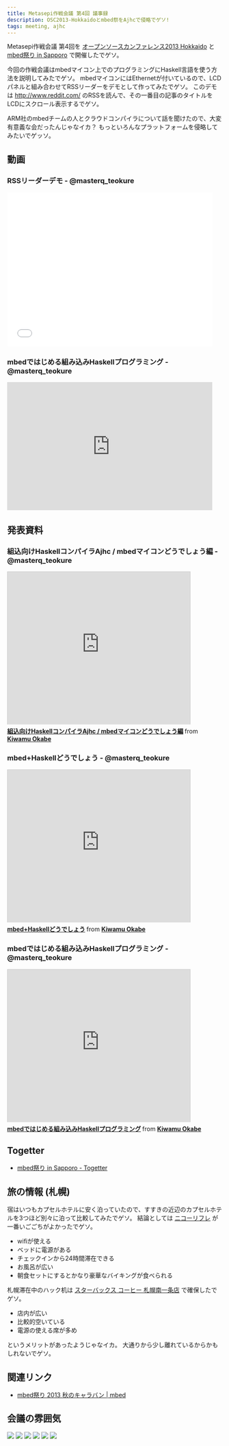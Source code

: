 ```yaml
---
title: Metasepi作戦会議 第4回 議事録
description: OSC2013-Hokkaidoとmbed祭をAjhcで侵略でゲソ!
tags: meeting, ajhc
---
```


Metasepi作戦会議 第4回を
[オープンソースカンファレンス2013 Hokkaido](http://www.ospn.jp/osc2013-do/) と
[mbed祭り in Sapporo](http://atnd.org/events/41585) で開催したでゲソ。

今回の作戦会議はmbedマイコン上でのプログラミングにHaskell言語を使う方法を説明してみたでゲソ。
mbedマイコンにはEthernetが付いているので、LCDパネルと組み合わせてRSSリーダーをデモとして作ってみたでゲソ。
このデモは http://www.reddit.com/ のRSSを読んで、その一番目の記事のタイトルをLCDにスクロール表示するでゲソ。

ARM社のmbedチームの人とクラウドコンパイラについて話を聞けたので、大変有意義な会だったんじゃなイカ？
もっといろんなプラットフォームを侵略してみたいでゲッソ。

## 動画

### RSSリーダーデモ - @masterq_teokure

<iframe width="480" height="360" src="//www.youtube.com/embed/C9JsJXWyajQ" frameborder="0" allowfullscreen></iframe>

### mbedではじめる組み込みHaskellプログラミング - @masterq_teokure

<iframe width="480" height="299" src="http://www.ustream.tv/embed/recorded/38841699/highlight/412401?ub=ff720a&amp;lc=ff720a&amp;oc=ffffff&amp;uc=ffffff&amp;v=3&amp;wmode=direct" scrolling="no" frameborder="0" style="border: 0px none transparent;">    </iframe>

## 発表資料

### 組込向けHaskellコンパイラAjhc / mbedマイコンどうでしょう編 - @masterq_teokure

<iframe src="http://www.slideshare.net/slideshow/embed_code/26164495" width="427" height="356" frameborder="0" marginwidth="0" marginheight="0" scrolling="no" style="border:1px solid #CCC;border-width:1px 1px 0;margin-bottom:5px" allowfullscreen webkitallowfullscreen mozallowfullscreen> </iframe> <div style="margin-bottom:5px"> <strong> <a href="https://www.slideshare.net/master_q/haskellajhc-mbed" title="組込向けHaskellコンパイラAjhc / mbedマイコンどうでしょう編" target="_blank">組込向けHaskellコンパイラAjhc / mbedマイコンどうでしょう編</a> </strong> from <strong><a href="http://www.slideshare.net/master_q" target="_blank">Kiwamu Okabe</a></strong> </div>

### mbed+Haskellどうでしょう - @masterq_teokure

<iframe src="http://www.slideshare.net/slideshow/embed_code/26201541" width="427" height="356" frameborder="0" marginwidth="0" marginheight="0" scrolling="no" style="border:1px solid #CCC;border-width:1px 1px 0;margin-bottom:5px" allowfullscreen webkitallowfullscreen mozallowfullscreen> </iframe> <div style="margin-bottom:5px"> <strong> <a href="https://www.slideshare.net/master_q/mbedhaskell" title="mbed+Haskellどうでしょう" target="_blank">mbed+Haskellどうでしょう</a> </strong> from <strong><a href="http://www.slideshare.net/master_q" target="_blank">Kiwamu Okabe</a></strong> </div>

### mbedではじめる組み込みHaskellプログラミング - @masterq_teokure

<iframe src="http://www.slideshare.net/slideshow/embed_code/26206318" width="427" height="356" frameborder="0" marginwidth="0" marginheight="0" scrolling="no" style="border:1px solid #CCC;border-width:1px 1px 0;margin-bottom:5px" allowfullscreen webkitallowfullscreen mozallowfullscreen> </iframe> <div style="margin-bottom:5px"> <strong> <a href="https://www.slideshare.net/master_q/20130916-mbed-fest" title="mbedではじめる組み込みHaskellプログラミング" target="_blank">mbedではじめる組み込みHaskellプログラミング</a> </strong> from <strong><a href="http://www.slideshare.net/master_q" target="_blank">Kiwamu Okabe</a></strong> </div>

## Togetter

* [mbed祭り in Sapporo - Togetter](http://togetter.com/li/565348)

## 旅の情報 (札幌)

宿はいつもカプセルホテルに安く泊っていたので、すすきの近辺のカプセルホテルを3つほど別々に泊って比較してみたでゲソ。
結論としては [ニコーリフレ](http://www.nikoh.info/) が一番いごごちがよかったでゲソ。

* wifiが使える
* ベッドに電源がある
* チェックインから24時間滞在できる
* お風呂が広い
* 朝食セットにするとかなり豪華なバイキングが食べられる

札幌滞在中のハック机は [スターバックス コーヒー 札幌南一条店](http://www.starbucks.co.jp/store/search/detail.php?id=373)
で確保したでゲソ。

* 店内が広い
* 比較的空いている
* 電源の使える席が多め

というメリットがあったようじゃなイカ。
大通りから少し離れているからかもしれないでゲソ。

## 関連リンク

* [mbed祭り 2013 秋のキャラバン | mbed](https://mbed.org/users/MACRUM/notebook/mbed-fest-2013-autumn-jp/)

## 会議の雰囲気

![](/img/2013-09-16-booth1.jpg)
![](/img/2013-09-16-booth2.jpg)
![](/img/2013-09-16-booth3.jpg)
![](/img/2013-09-16-geza.jpg)
![](/img/2013-09-16-gift.jpg)
![](/img/2013-09-16-ooarai.jpg)

